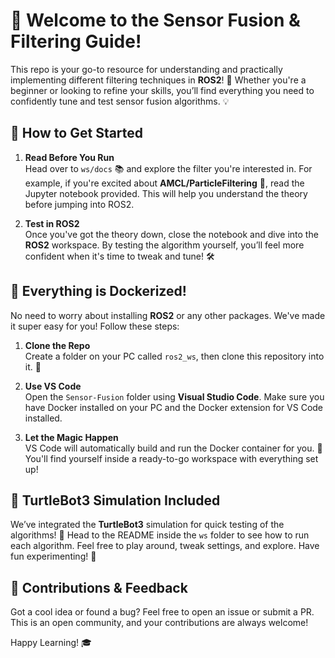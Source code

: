 # 🎉 Welcome to the Sensor Fusion & Filtering Guide!

This repo is your go-to resource for understanding and practically implementing different filtering techniques in **ROS2**! 🚀 Whether you're a beginner or looking to refine your skills, you’ll find everything you need to confidently tune and test sensor fusion algorithms. 💡

## 📝 How to Get Started

1. **Read Before You Run**  
   Head over to `ws/docs` 📚 and explore the filter you're interested in. For example, if you're excited about **AMCL/ParticleFiltering** 🧠, read the Jupyter notebook provided. This will help you understand the theory before jumping into ROS2.

2. **Test in ROS2**  
   Once you've got the theory down, close the notebook and dive into the **ROS2** workspace. By testing the algorithm yourself, you’ll feel more confident when it's time to tweak and tune! 🛠️

## 🐳 Everything is Dockerized!

No need to worry about installing **ROS2** or any other packages. We've made it super easy for you! Follow these steps:

1. **Clone the Repo**  
   Create a folder on your PC called `ros2_ws`, then clone this repository into it. 📂

2. **Use VS Code**  
   Open the `Sensor-Fusion` folder using **Visual Studio Code**. Make sure you have Docker installed on your PC and the Docker extension for VS Code installed.

3. **Let the Magic Happen**  
   VS Code will automatically build and run the Docker container for you. 🎉 You'll find yourself inside a ready-to-go workspace with everything set up!

## 🐢 TurtleBot3 Simulation Included

We’ve integrated the **TurtleBot3** simulation for quick testing of the algorithms! 🐢 Head to the README inside the `ws` folder to see how to run each algorithm. Feel free to play around, tweak settings, and explore. Have fun experimenting! 🧪

## 🤝 Contributions & Feedback

Got a cool idea or found a bug? Feel free to open an issue or submit a PR. This is an open community, and your contributions are always welcome!

Happy Learning! 🎓

